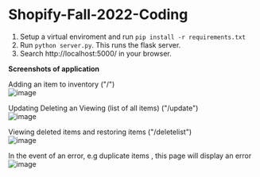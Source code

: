 # Shopify-Fall-2022-Coding

1. Setup a virtual enviroment and run ```pip install -r requirements.txt```
2. Run ```python server.py```. This runs the flask server.
3. Search http://localhost:5000/ in your browser.

**Screenshots of application**

Adding an item to inventory ("/")  
![image](https://user-images.githubusercontent.com/44370790/168290434-e27846cf-35de-4538-8dad-04ea20aa0f18.png)

Updating Deleting an Viewing (list of all items) ("/update")  
![image](https://user-images.githubusercontent.com/44370790/168290470-721adbe3-24f9-4156-abcf-1a81bce7fbe7.png)

Viewing deleted items and restoring items ("/deletelist")  
![image](https://user-images.githubusercontent.com/44370790/168290626-2baf53f2-bb4c-4a3a-8032-4091d8847526.png) 

In the event of an error, e.g duplicate items , this page will display an error
![image](https://user-images.githubusercontent.com/44370790/168293747-789f8d3e-259f-488f-82b7-3dea776ff216.png)

